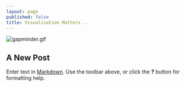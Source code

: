 ```yaml
---
layout: page
published: false
title: Visualisation Matters ..
---
```

![gapminder.gif]({{site.baseurl}}/assets/media/gapminder.gif)
## A New Post

Enter text in [Markdown](http://daringfireball.net/projects/markdown/). Use the toolbar above, or click the **?** button for formatting help.
